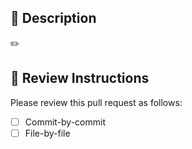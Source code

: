 ##  :notebook_with_decorative_cover: Description

:pencil2:

## :dart: Review Instructions

Please review this pull request as follows:

- [ ] Commit-by-commit
- [ ] File-by-file
